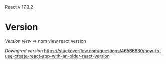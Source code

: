 React v 17.0.2

# Version
*Version view*
=> npm view react version 
<!-- On a créé le projet avec la version 18, donc cette ligne de cmd renvoie toujours la version 18 même si on a déjà modifié la version dans package.json -->

*Downgrad version*
https://stackoverflow.com/questions/46566830/how-to-use-create-react-app-with-an-older-react-version